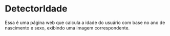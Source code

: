 # DetectorIdade
Essa é uma página web que calcula a idade do usuário com base no ano de nascimento e sexo, exibindo uma imagem correspondente.
